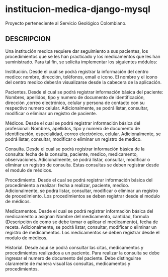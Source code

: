 # institucion-medica-django-mysql
Proyecto perteneciente al Servicio Geológico Colombiano. 

## DESCRIPCION

Una institución medica requiere dar seguimiento a sus pacientes, los procedimientos que se les han practicado y los medicamentos que les han suministrado. Para tal fin, se solicita implementar los siguientes módulos:

Institución. Desde el cual se podrá registrar la información del centro medico: nombre, dirección, teléfonos, email e icono. El nombre y el icono del centro medico deberán visualizarse desde la cabecera de la aplicación.

Pacientes. Desde el cual se podrá registrar información básica del paciente: Nombres, apellidos, tipo y numero de documento de identificación, dirección ,correo electrónico, celular y persona de contacto con su respectivo numero celular. Adicionalmente, se podrá listar, consultar, modificar o eliminar un registro de paciente.

Médicos.  Desde el cual se podrá registrar información básica del profesional: Nombres, apellidos, tipo y numero de documento de identificación, especialidad, correo electrónico, celular. Adicionalmente, se podrá listar, consultar, modificar o eliminar un registro de medico.

Consulta.  Desde el cual se podrá registrar información básica de la consulta: fecha de la consulta, paciente, medico, medicamento, observaciones. Adicionalmente, se podrá listar, consultar, modificar o eliminar un registro de consulta. Estas consultas se deben registrar desde el modulo de médicos.

Procedimiento.  Desde el cual se podrá registrar información básica del procedimiento a realizar: fecha a realizar, paciente, medico.  Adicionalmente, se podrá listar, consultar, modificar o eliminar un registro de procedimiento. Los procedimientos se deben registrar desde el modulo de médicos.

Medicamentos.  Desde el cual se podrá registrar información básica del medicamento a asignar: Nombre del medicamento, cantidad, formula (Descripción de como se debe tomar o aplicar el medicamento), fecha de receta. Adicionalmente, se podrá listar, consultar, modificar o eliminar un registro de medicamentos. Los medicamentos se deben registrar desde el modulo de médicos.

Historial. Desde aquí se podrá consultar las citas, medicamentos y procedimientos realizados a un paciente. Para realizar la consulta se debe ingresar el numero de documento del paciente. Debe distinguirse claramente de manera visual las consultas, medicamentos y procedimientos.
